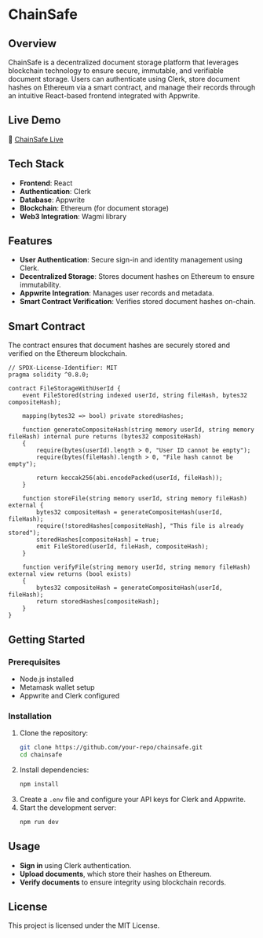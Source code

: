 # ChainSafe

## Overview
ChainSafe is a decentralized document storage platform that leverages blockchain technology to ensure secure, immutable, and verifiable document storage. Users can authenticate using Clerk, store document hashes on Ethereum via a smart contract, and manage their records through an intuitive React-based frontend integrated with Appwrite.

## Live Demo
🔗 [ChainSafe Live](https://chain-safe-iota.vercel.app/)

## Tech Stack
- **Frontend**: React
- **Authentication**: Clerk
- **Database**: Appwrite
- **Blockchain**: Ethereum (for document storage)
- **Web3 Integration**: Wagmi library

## Features
- **User Authentication**: Secure sign-in and identity management using Clerk.
- **Decentralized Storage**: Stores document hashes on Ethereum to ensure immutability.
- **Appwrite Integration**: Manages user records and metadata.
- **Smart Contract Verification**: Verifies stored document hashes on-chain.

## Smart Contract
The contract ensures that document hashes are securely stored and verified on the Ethereum blockchain.

```solidity
// SPDX-License-Identifier: MIT
pragma solidity ^0.8.0;

contract FileStorageWithUserId {
    event FileStored(string indexed userId, string fileHash, bytes32 compositeHash);

    mapping(bytes32 => bool) private storedHashes;

    function generateCompositeHash(string memory userId, string memory fileHash) internal pure returns (bytes32 compositeHash)
    {
        require(bytes(userId).length > 0, "User ID cannot be empty");
        require(bytes(fileHash).length > 0, "File hash cannot be empty");

        return keccak256(abi.encodePacked(userId, fileHash));
    }

    function storeFile(string memory userId, string memory fileHash) external {
        bytes32 compositeHash = generateCompositeHash(userId, fileHash);
        require(!storedHashes[compositeHash], "This file is already stored");
        storedHashes[compositeHash] = true;
        emit FileStored(userId, fileHash, compositeHash);
    }

    function verifyFile(string memory userId, string memory fileHash) external view returns (bool exists)
    {
        bytes32 compositeHash = generateCompositeHash(userId, fileHash);
        return storedHashes[compositeHash];
    }
}
```

## Getting Started
### Prerequisites
- Node.js installed
- Metamask wallet setup
- Appwrite and Clerk configured

### Installation
1. Clone the repository:
   ```sh
   git clone https://github.com/your-repo/chainsafe.git
   cd chainsafe
   ```
2. Install dependencies:
   ```sh
   npm install
   ```
3. Create a `.env` file and configure your API keys for Clerk and Appwrite.
4. Start the development server:
   ```sh
   npm run dev
   ```

## Usage
- **Sign in** using Clerk authentication.
- **Upload documents**, which store their hashes on Ethereum.
- **Verify documents** to ensure integrity using blockchain records.

## License
This project is licensed under the MIT License.

